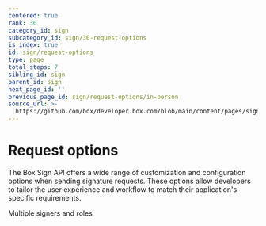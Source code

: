 ```yaml
---
centered: true
rank: 30
category_id: sign
subcategory_id: sign/30-request-options
is_index: true
id: sign/request-options
type: page
total_steps: 7
sibling_id: sign
parent_id: sign
next_page_id: ''
previous_page_id: sign/request-options/in-person
source_url: >-
  https://github.com/box/developer.box.com/blob/main/content/pages/sign/30-request-options/index.md
---
```

# Request options

The Box Sign API offers a wide range of customization and configuration options
when sending signature requests. These options allow developers to tailor the
user experience and workflow to match their application's specific requirements.

<Next>

Multiple signers and roles

</Next>